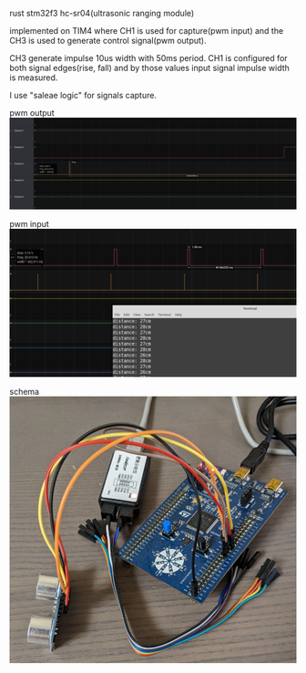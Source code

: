 rust stm32f3 hc-sr04(ultrasonic ranging module)

implemented on TIM4 where CH1 is used for capture(pwm input) and the CH3 is used to generate control signal(pwm output).

CH3 generate impulse 10us width with 50ms period. 
CH1 is configured for both signal edges(rise, fall) and by those values input signal impulse width is measured.

I use "saleae logic" for signals capture.

pwm output
![alt text](https://github.com/f00kat/stm32f3-hc-sr04/blob/master/img/pwm_output.png)

pwm input</br>
![alt text](https://github.com/f00kat/stm32f3-hc-sr04/blob/master/img/pwm_input.png)

schema</br>
![alt text](https://github.com/f00kat/stm32f3-hc-sr04/blob/master/img/schema.png)
